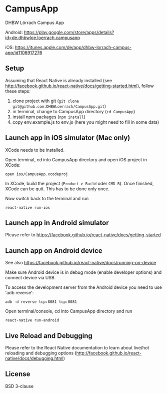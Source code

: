 # CampusApp
DHBW Lörrach Campus App

Android:
https://play.google.com/store/apps/details?id=de.dhbwloe.loerrach.campusapp

iOS:
https://itunes.apple.com/de/app/dhbw-lorrach-campus-app/id1106917276

## Setup

Assuming that React Native is already installed (see http://facebook.github.io/react-native/docs/getting-started.html), follow these steps:

1. clone project with git (`git clone git@github.com:DHBWLoerrach/CampusApp.git`)
2. in terminal, change to CampusApp directory (`cd CampusApp`)
3. install npm packages (`npm install`)
4. copy env.example.js to env.js (here you might need to fill in some data)

## Launch app in iOS simulator (Mac only)

XCode needs to be installed.

Open terminal, cd into CampusApp directory and open iOS project in XCode:

`open ios/CampusApp.xcodeproj`

In XCode, build the project (`Product > Build` oder `CMD-B`). Once finished, XCode can be quit. This has to be done only once.

Now switch back to the terminal and run

`react-native run-ios`

## Launch app in Android simulator

Please refer to https://facebook.github.io/react-native/docs/getting-started

## Launch app on Android device

See also https://facebook.github.io/react-native/docs/running-on-device

Make sure Android device is in debug mode (enable developer options) and connect device via USB.

To access the development server from the Android device you need to use 'adb reverse':

`adb -d reverse tcp:8081 tcp:8081`

Open terminal/console, cd into CampusApp directory and run

`react-native run-android`

## Live Reload and Debugging

Please refer to the React Native documentation to learn about live/hot reloading
and debugging options (http://facebook.github.io/react-native/docs/debugging.html)

## License

BSD 3-clause
